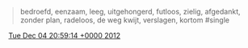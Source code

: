 > bedroefd, eenzaam, leeg, uitgehongerd,  futloos, zielig, afgedankt, zonder plan, radeloos, de weg kwijt, verslagen, kortom \#single

<img src="../../media/tweet.ico" width="12" /> [Tue Dec 04 20:59:14 +0000 2012](https://twitter.com/DromerDenker/status/276068167397302272)